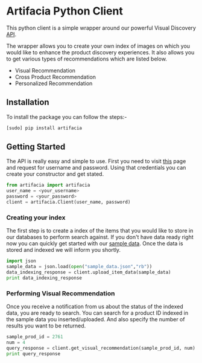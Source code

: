 # Artifacia Python Client

This python client is a simple wrapper around our powerful Visual Discovery [API](http://docs.artifacia.com/).

The wrapper allows you to create your own index of images on which you would like to enhance the product discovery experiences. It also allows you to get various types of recommendations which are listed below.

* Visual Recommendation
* Cross Product Recommendation
* Personalized Recommendation

## Installation

To install the package you can follow the steps:-

```python
[sudo] pip install artifacia
```

## Getting Started

The API is really easy and simple to use. First you need to visit [this](http://www.artifacia.com/requestaccess/) page and request for username and password. Using that credentials you can create your constructor and get stated.

```python
from artifacia import artifacia
user_name = <your_username>
password = <your_password>
client = artifacia.Client(user_name, password)
```

### Creating your index
The first step is to create a index of the items that you would like to store in our databases to perform search against. If you don't have data ready right now you can quickly get started with our [sample data](https://github.com/artifacia/artifacia-client-python/blob/master/sample_data.json). Once the data is stored and indexed we will inform you shortly.

```python
import json
sample_data = json.load(open("sample_data.json","rb"))
data_indexing_response = client.upload_item_data(sample_data)
print data_indexing_response
```

### Performing Visual Recommendation
Once you receive a notification from us about the status of the indexed data, you are ready to search.
You can search for a product ID indexed in the sample data you inserted/uploaded. And also specify the number of results you want to be returned.

```python
sample_prod_id = 2761
num = 4 
query_response = client.get_visual_recommendation(sample_prod_id, num)
print query_response
```
